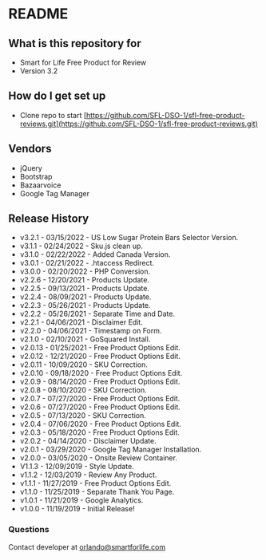 # README #

## What is this repository for ##

* Smart for Life Free Product for Review
* Version 3.2

## How do I get set up ##

* Clone repo to start [https://github.com/SFL-DSO-1/sfl-free-product-reviews.git](https://github.com/SFL-DSO-1/sfl-free-product-reviews.git)

## Vendors ##

* jQuery
* Bootstrap
* Bazaarvoice
* Google Tag Manager

## Release History ##

* v3.2.1 - 03/15/2022 - US Low Sugar Protein Bars Selector Version.
* v3.1.1 - 02/24/2022 - Sku.js clean up.
* v3.1.0 - 02/22/2022 - Added Canada Version.
* v3.0.1 - 02/21/2022 - .htaccess Redirect.
* v3.0.0 - 02/20/2022 - PHP Conversion.
* v2.2.6 - 12/20/2021 - Products Update.
* v2.2.5 - 09/13/2021 - Products Update.
* v2.2.4 - 08/09/2021 - Products Update.
* v2.2.3 - 05/26/2021 - Products Update.
* v2.2.2 - 05/26/2021 - Separate Time and Date.
* v2.2.1 - 04/06/2021 - Disclaimer Edit.
* v2.2.0 - 04/06/2021 - Timestamp on Form.
* v2.1.0 - 02/10/2021 - GoSquared Install.
* v2.0.13 - 01/25/2021 - Free Product Options Edit.
* v2.0.12 - 12/21/2020 - Free Product Options Edit.
* v2.0.11 - 10/09/2020 - SKU Correction.
* v2.0.10 - 09/18/2020 - Free Product Options Edit.
* v2.0.9 - 08/14/2020 - Free Product Options Edit.
* v2.0.8 - 08/10/2020 - SKU Correction.
* v2.0.7 - 07/27/2020 - Free Product Options Edit.
* v2.0.6 - 07/27/2020 - Free Product Options Edit.
* v2.0.5 - 07/13/2020 - SKU Correction.
* v2.0.4 - 07/06/2020 - Free Product Options Edit.
* v2.0.3 - 05/18/2020 - Free Product Options Edit.
* v2.0.2 - 04/14/2020 - Disclaimer Update.
* v2.0.1 - 03/29/2020 - Google Tag Manager Installation.
* v2.0.0 - 03/05/2020 - Onsite Review Container.
* V1.1.3 - 12/09/2019 - Style Update.
* v1.1.2 - 12/03/2019 - Review Any Product.
* v1.1.1 - 11/27/2019 - Free Product Options Edit.
* v1.1.0 - 11/25/2019 - Separate Thank You Page. 
* v1.0.1 - 11/21/2019 - Google Analytics.
* v1.0.0 - 11/19/2019 - Initial Release!

### Questions ###

Contact developer at orlando@smartforlife.com